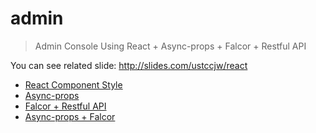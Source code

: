 # admin

> Admin Console Using React + Async-props + Falcor + Restful API

You can see related slide: http://slides.com/ustccjw/react

* [React Component Style][1]
* [Async-props][2]
* [Falcor + Restful API][3]
* [Async-props + Falcor][4]

[1]: http://slides.com/ustccjw/react#/14
[2]: http://slides.com/ustccjw/react#/8
[3]: http://slides.com/ustccjw/react#/9
[4]: http://slides.com/ustccjw/react#/10
